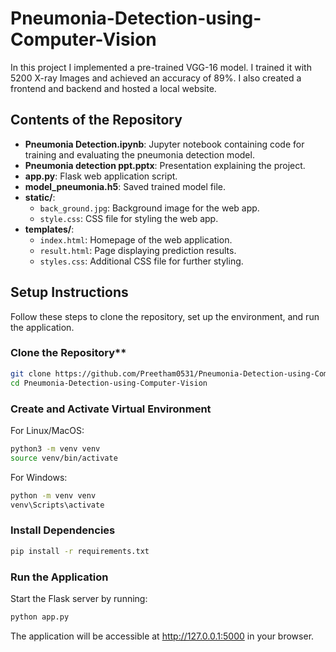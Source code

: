 # Pneumonia-Detection-using-Computer-Vision
In this project I implemented a pre-trained VGG-16 model. I trained it with 5200 X-ray Images and achieved an accuracy of 89%. I also created a frontend and backend and hosted a local website.

## **Contents of the Repository**
- **Pneumonia Detection.ipynb**: Jupyter notebook containing code for training and evaluating the pneumonia detection model.
- **Pneumonia detection ppt.pptx**: Presentation explaining the project.
- **app.py**: Flask web application script.
- **model_pneumonia.h5**: Saved trained model file.
- **static/**:
  - `back_ground.jpg`: Background image for the web app.
  - `style.css`: CSS file for styling the web app.
- **templates/**:
  - `index.html`: Homepage of the web application.
  - `result.html`: Page displaying prediction results.
  - `styles.css`: Additional CSS file for further styling.

## **Setup Instructions**
Follow these steps to clone the repository, set up the environment, and run the application.

### Clone the Repository**
```bash
git clone https://github.com/Preetham0531/Pneumonia-Detection-using-Computer-Vision.git
cd Pneumonia-Detection-using-Computer-Vision
```

### Create and Activate Virtual Environment
For Linux/MacOS:
```bash
python3 -m venv venv
source venv/bin/activate
```
For Windows:
```bash
python -m venv venv
venv\Scripts\activate
```
### Install Dependencies
```bash
pip install -r requirements.txt
```
### Run the Application
Start the Flask server by running:
```bash
python app.py
```
The application will be accessible at http://127.0.0.1:5000 in your browser.

